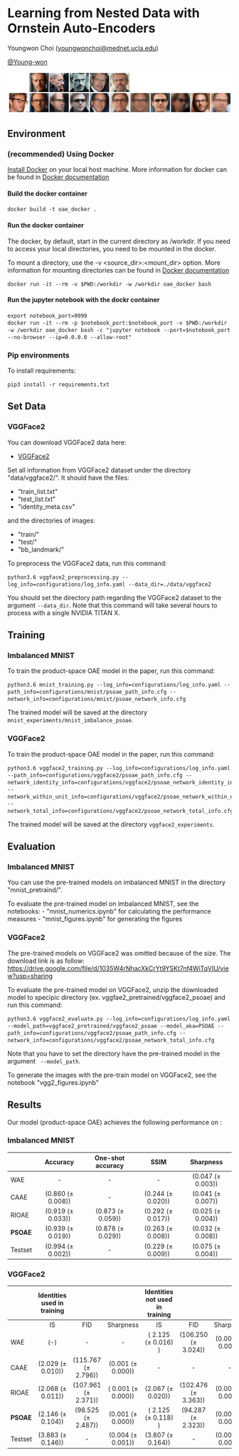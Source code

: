 # Learning from Nested Data with Ornstein Auto-Encoders

Youngwon Choi (youngwonchoi@mednet.ucla.edu)

[@Young-won](https://github.com/Young-won)

![](https://github.com/Young-won/ornstein_auto_encoders/blob/85975e22851e716786ca32ff16a8bf435f551a64/figures/vggface2/PSOAE_one_shot_together_identity_6.png)

## Environment

### (recommended) Using Docker
[Install Docker](https://docs.docker.com/install/) on your local host machine.
More information for docker can be found in [Docker documentation](https://docs.docker.com/storage/bind-mounts/)

#### Build the docker container
```
docker build -t oae_docker .
```

#### Run the docker container
The docker, by default, start in the current directory as /workdir. If you need to access your local directories, you need to be mounted in the docker.

To mount a directory, use the -v <source_dir>:<mount_dir> option.
More information for mounting directories can be found in [Docker documentation](https://docs.docker.com/storage/bind-mounts/)

```
docker run -it --rm -v $PWD:/workdir -w /workdir oae_docker bash
```

#### Run the jupyter notebook with the dockr container
```
export notebook_port=9999
docker run -it --rm -p $notebook_port:$notebook_port -v $PWD:/workdir -w /workdir oae_docker bash -c "jupyter notebook --port=$notebook_port --no-browser --ip=0.0.0.0 --allow-root"
```

### Pip environments

To install requirements:

```setup
pip3 install -r requirements.txt
```

## Set Data

### VGGFace2
You can download VGGFace2 data here:

- [VGGFace2](http://www.robots.ox.ac.uk/~vgg/data/vgg_face2/) 

Set all information from VGGFace2 dataset under the directory "data/vggface2/". It should have the files:
- "train_list.txt"
- "test_list.txt"
- "identity_meta.csv"

and the directories of images:
- "train/"
- "test/"
- "bb_landmark/"


To preprocess the VGGFace2 data, run this command:

```preprocessing
python3.6 vggface2_preprocessing.py --log_info=configurations/log_info.yaml --data_dir=./data/vggface2
```
You should set the directory path regarding the VGGFace2 dataset to the argument `--data_dir`.
Note that this command will take several hours to process with a single NVIDIA TITAN X.

## Training

### Imbalanced MNIST

To train the product-space OAE model in the paper, run this command:

```train
python3.6 mnist_training.py --log_info=configurations/log_info.yaml --path_info=configurations/mnist/psoae_path_info.cfg --network_info=configurations/mnist/psoae_network_info.cfg
```

The trained model will be saved at the directory `mnist_experiments/mnist_imbalance_psoae`.


### VGGFace2

To train the product-space OAE model in the paper, run this command:

```train
python3.6 vggface2_training.py --log_info=configurations/log_info.yaml --path_info=configurations/vggface2/psoae_path_info.cfg --network_identity_info=configurations/vggface2/psoae_network_identity_info.cfg --network_within_unit_info=configurations/vggface2/psoae_network_within_unit_info.cfg --network_total_info=configurations/vggface2/psoae_network_total_info.cfg
```

The trained model will be saved at the directory `vggface2_experiments`.


## Evaluation

### Imbalanced MNIST

You can use the pre-trained models on imbalanced MNIST in the directory "mnist_pretraind/".

To evaluate the pre-trained model on imbalanced MNIST, see the notebooks:
    - "mnist_numerics.ipynb" for calculating the performance measures
    - "mnist_figures.ipynb" for generating the figures


### VGGFace2

The pre-trained models on VGGFace2 was omitted because of the size. The download link is as follow:
https://drive.google.com/file/d/1035W4rNhacXkCrYt9YSKt7nf4WiTqVIU/view?usp=sharing

To evaluate the pre-trained model on VGGFace2, unzip the downloaded model to specipic directory (ex. vggfae2_pretrained/vggface2_psoae) and run this command:

```eval
python3.6 vggface2_evaluate.py --log_info=configurations/log_info.yaml --model_path=vggface2_pretrained/vggface2_psoae --model_aka=PSOAE --path_info=configurations/vggface2/psoae_path_info.cfg --network_info=configurations/vggface2/psoae_network_total_info.cfg
```

Note that you have to set the directory have the pre-trained model in the argument ` --model_path`.

To generate the images with the pre-train model on VGGFace2, see the notebook "vgg2_figures.ipynb"


## Results

Our model (product-space OAE) achieves the following performance on :

### Imbalanced MNIST

|                      |        Accuracy       |   One-shot accuracy   |          SSIM         |       Sharpness       |
|----------------------|:---------------------:|:---------------------:|:---------------------:|:---------------------:|
| WAE                  |                     - |                     - |                     - | \(0.047 ($\pm$ 0.003)\) |
| CAAE                 | \(0.860 ($\pm$ 0.008)\) |                     - | \(0.244 ($\pm$ 0.020)\) | \(0.041 ($\pm$ 0.007)\) |
| RIOAE | \(0.919 ($\pm$ 0.033)\) | \(0.873 ($\pm$ 0.059)\) | \(0.292 ($\pm$ 0.017)\) | \(0.025 ($\pm$ 0.004)\) |
| __PSOAE__    | \(0.939 ($\pm$ 0.019)\) | \(0.878 ($\pm$ 0.029)\) | \(0.263 ($\pm$ 0.008)\) | \(0.032 ($\pm$ 0.008)\) |
| Testset              | \(0.994 ($\pm$ 0.002)\) |                     - | \(0.229 ($\pm$ 0.009)\) | \(0.075 ($\pm$ 0.004)\) |


### VGGFace2

|                      | Identities used in training |                         |                        | Identities not used in training |                         |                       |
|----------------------|:---------------------------:|:-----------------------:|:----------------------:|:-------------------------------:|:-----------------------:|:---------------------:|
|                      |              IS             |           FID           |        Sharpness       |                IS               |           FID           |       Sharpness       |
| WAE                  |            \(-\)            |            -            |            -           |     \( 2.125 ($\pm$ 0.016) \)     | \(106.250 ($\pm$ 3.024)\) | \(0.001 ($\pm$ 0.000)\) |
| CAAE                 |    \(2.029 ($\pm$ 0.010)\)    | \(115.767 ($\pm$ 2.796)\) |  \(0.001 ($\pm$ 0.000)\) |                -                |            -            |           -           |
| RIOAE |    \(2.068 ($\pm$ 0.011)\)    | \(107.961 ($\pm$ 2.371)\) | \( 0.001 ($\pm$ 0.000)\) |      \(2.067 ($\pm$ 0.020)\)      | \(102.476 ($\pm$ 3.363)\) | \(0.001 ($\pm$ 0.000)\) |
| __PSOAE__    |    \(2.146 ($\pm$ 0.104)\)    |  \(98.525 ($\pm$ 2.487)\) |  \(0.001 ($\pm$ 0.000)\) |     \( 2.125 ($\pm$ 0.118) \)     |  \(94.287 ($\pm$ 2.323)\) | \(0.001 ($\pm$ 0.000)\) |
| Testset              |    \(3.883 ($\pm$ 0.146)\)    |            -            |  \(0.004 ($\pm$ 0.001)\) |      \(3.807 ($\pm$ 0.164)\)      |            -            | \(0.003 ($\pm$ 0.001)\) |
